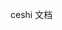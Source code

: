 <!--
 * @Author: ShawnPhang
 * @Date: 2021-09-11 18:04:18
 * @Description:
 * @LastEditors: ShawnPhang
 * @LastEditTime: 2021-09-22 18:35:08
 * @site: book.palxp.com / blog.palxp.com
-->

ceshi 文档

